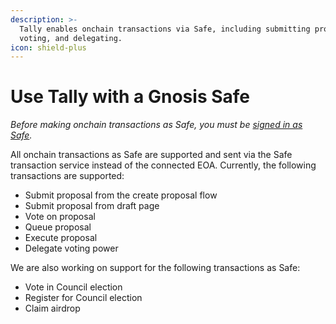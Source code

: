 ```yaml
---
description: >-
  Tally enables onchain transactions via Safe, including submitting proposals,
  voting, and delegating.
icon: shield-plus
---
```


# Use Tally with a Gnosis Safe

_Before making onchain transactions as Safe, you must be_ [_signed in as Safe_](vote-with-a-gnosis-safe.md)_._&#x20;

All onchain transactions as Safe are supported and sent via the Safe transaction service instead of the connected EOA. Currently, the following transactions are supported:&#x20;

* Submit proposal from the create proposal flow&#x20;
* Submit proposal from draft page&#x20;
* Vote on proposal&#x20;
* Queue proposal&#x20;
* Execute proposal&#x20;
* Delegate voting power&#x20;

We are also working on support for the following transactions as Safe:&#x20;

* Vote in Council election&#x20;
* Register for Council election&#x20;
* Claim airdrop
